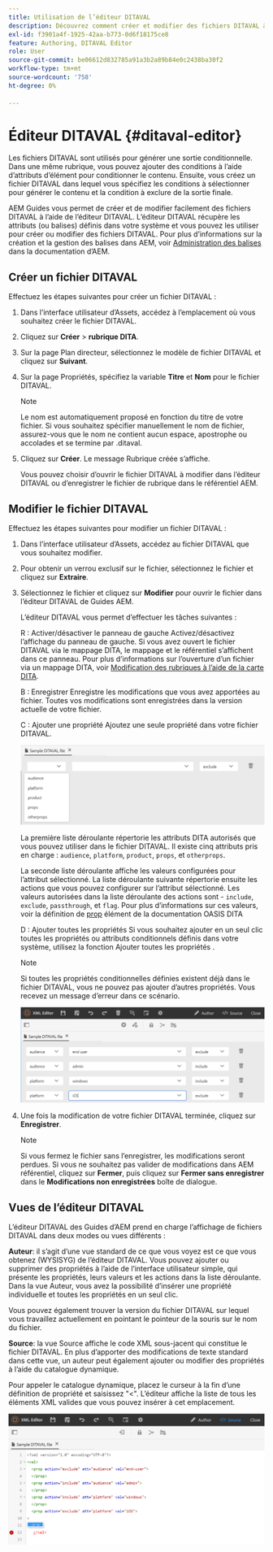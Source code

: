 ```yaml
---
title: Utilisation de l’éditeur DITAVAL
description: Découvrez comment créer et modifier des fichiers DITAVAL à l’aide de l’éditeur DIVATAL dans AEM Guides. Découvrez comment l’éditeur DITAVAL prend en charge les fichiers DITAVAL dans les vues d’auteur et source.
exl-id: f3901a4f-1925-42aa-b773-0d6f18175ce8
feature: Authoring, DITAVAL Editor
role: User
source-git-commit: be06612d832785a91a3b2a89b84e0c2438ba30f2
workflow-type: tm+mt
source-wordcount: '758'
ht-degree: 0%

---
```


# Éditeur DITAVAL {#ditaval-editor}

Les fichiers DITAVAL sont utilisés pour générer une sortie conditionnelle. Dans une même rubrique, vous pouvez ajouter des conditions à l’aide d’attributs d’élément pour conditionner le contenu. Ensuite, vous créez un fichier DITAVAL dans lequel vous spécifiez les conditions à sélectionner pour générer le contenu et la condition à exclure de la sortie finale.

AEM Guides vous permet de créer et de modifier facilement des fichiers DITAVAL à l’aide de l’éditeur DITAVAL. L’éditeur DITAVAL récupère les attributs \(ou balises\) définis dans votre système et vous pouvez les utiliser pour créer ou modifier des fichiers DITAVAL. Pour plus d’informations sur la création et la gestion des balises dans AEM, voir [Administration des balises](https://experienceleague.adobe.com/docs/experience-manager-cloud-service/sites/authoring/features/tags.html?lang=en) dans la documentation d’AEM.

## Créer un fichier DITAVAL

Effectuez les étapes suivantes pour créer un fichier DITAVAL :

1. Dans l’interface utilisateur d’Assets, accédez à l’emplacement où vous souhaitez créer le fichier DITAVAL.

1. Cliquez sur **Créer** \> **rubrique DITA**.

1. Sur la page Plan directeur, sélectionnez le modèle de fichier DITAVAL et cliquez sur **Suivant**.

1. Sur la page Propriétés, spécifiez la variable **Titre** et **Nom** pour le fichier DITAVAL.

   >[!NOTE]
   >
   > Le nom est automatiquement proposé en fonction du titre de votre fichier. Si vous souhaitez spécifier manuellement le nom de fichier, assurez-vous que le nom ne contient aucun espace, apostrophe ou accolades et se termine par .ditaval.

1. Cliquez sur **Créer**. Le message Rubrique créée s’affiche.

   Vous pouvez choisir d’ouvrir le fichier DITAVAL à modifier dans l’éditeur DITAVAL ou d’enregistrer le fichier de rubrique dans le référentiel AEM.


## Modifier le fichier DITAVAL

Effectuez les étapes suivantes pour modifier un fichier DITAVAL :

1. Dans l’interface utilisateur d’Assets, accédez au fichier DITAVAL que vous souhaitez modifier.

1. Pour obtenir un verrou exclusif sur le fichier, sélectionnez le fichier et cliquez sur **Extraire**.

1. Sélectionnez le fichier et cliquez sur **Modifier** pour ouvrir le fichier dans l’éditeur DITAVAL de Guides AEM.

   L’éditeur DITAVAL vous permet d’effectuer les tâches suivantes :

   R : Activer/désactiver le panneau de gauche Activez/désactivez l’affichage du panneau de gauche. Si vous avez ouvert le fichier DITAVAL via le mappage DITA, le mappage et le référentiel s’affichent dans ce panneau. Pour plus d’informations sur l’ouverture d’un fichier via un mappage DITA, voir [Modification des rubriques à l’aide de la carte DITA](map-editor-advanced-map-editor.md#id17ACJ0F0FHS).

   B : Enregistrer Enregistre les modifications que vous avez apportées au fichier. Toutes vos modifications sont enregistrées dans la version actuelle de votre fichier.

   C : Ajouter une propriété Ajoutez une seule propriété dans votre fichier DITAVAL.

   ![](images/ditaval-editor-props.png)

   La première liste déroulante répertorie les attributs DITA autorisés que vous pouvez utiliser dans le fichier DITAVAL. Il existe cinq attributs pris en charge : `audience`, `platform`, `product`, `props`, et `otherprops`.

   La seconde liste déroulante affiche les valeurs configurées pour l’attribut sélectionné. La liste déroulante suivante répertorie ensuite les actions que vous pouvez configurer sur l’attribut sélectionné. Les valeurs autorisées dans la liste déroulante des actions sont - `include`, `exclude`, `passthrough`, et `flag`. Pour plus d’informations sur ces valeurs, voir la définition de [prop](http://docs.oasis-open.org/dita/dita/v1.3/errata01/os/complete/part3-all-inclusive/langRef/ditaval/ditaval-prop.html#ditaval-prop) élément de la documentation OASIS DITA

   D : Ajouter toutes les propriétés Si vous souhaitez ajouter en un seul clic toutes les propriétés ou attributs conditionnels définis dans votre système, utilisez la fonction Ajouter toutes les propriétés .

   >[!NOTE]
   >
   > Si toutes les propriétés conditionnelles définies existent déjà dans le fichier DITAVAL, vous ne pouvez pas ajouter d’autres propriétés. Vous recevez un message d’erreur dans ce scénario.

   ![](images/ditaval-all-props.png)

1. Une fois la modification de votre fichier DITAVAL terminée, cliquez sur **Enregistrer**.

   >[!NOTE]
   >
   > Si vous fermez le fichier sans l’enregistrer, les modifications seront perdues. Si vous ne souhaitez pas valider de modifications dans AEM référentiel, cliquez sur **Fermer**, puis cliquez sur **Fermer sans enregistrer** dans le **Modifications non enregistrées** boîte de dialogue.


## Vues de l’éditeur DITAVAL

L’éditeur DITAVAL des Guides d’AEM prend en charge l’affichage de fichiers DITAVAL dans deux modes ou vues différents :

**Auteur**: il s’agit d’une vue standard de ce que vous voyez est ce que vous obtenez \(WYSISYG\) de l’éditeur DITAVAL. Vous pouvez ajouter ou supprimer des propriétés à l’aide de l’interface utilisateur simple, qui présente les propriétés, leurs valeurs et les actions dans la liste déroulante. Dans la vue Auteur, vous avez la possibilité d’insérer une propriété individuelle et toutes les propriétés en un seul clic.

Vous pouvez également trouver la version du fichier DITAVAL sur lequel vous travaillez actuellement en pointant le pointeur de la souris sur le nom du fichier.

**Source**: la vue Source affiche le code XML sous-jacent qui constitue le fichier DITAVAL. En plus d’apporter des modifications de texte standard dans cette vue, un auteur peut également ajouter ou modifier des propriétés à l’aide du catalogue dynamique.

Pour appeler le catalogue dynamique, placez le curseur à la fin d’une définition de propriété et saisissez &quot;&lt;&quot;. L’éditeur affiche la liste de tous les éléments XML valides que vous pouvez insérer à cet emplacement.

![](images/ditaval-source-view.png)
